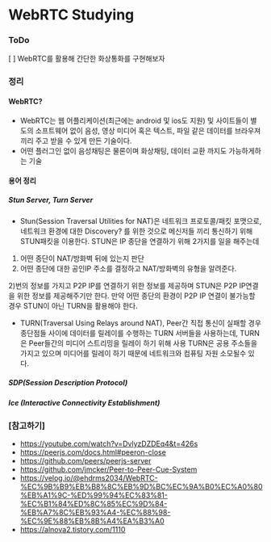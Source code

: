 # WebRTC Studying

### ToDo

[ ] WebRTC를 활용해 간단한 화상통화를 구현해보자

### 정리

#### WebRTC?

- WebRTC는 웹 어플리케이션(최근에는 android 및 ios도 지원) 및 사이트들이 별도의 소프트웨어 없이 음성, 영상 미디어 혹은 텍스트, 파일 같은 데이터를 브라우져끼리 주고 받을 수 있게 만든 기술이다.
- 어떤 플러그인 없이 음성채팅은 물론이며 화상채팅, 데이터 교환 까지도 가능하게하는 기술

#### 용어 정리

##### Stun Server, Turn Server

- Stun(Session Traversal Utilities for NAT)은 네트워크 프로토콜/패킷 포맷으로, 네트워크 환경에 대한 Discovery? 를 위한 것으로
  메신저들 끼리 통신하기 위해 STUN패킷을 이용한다. STUN은 IP 종단을 연결하기 위해 2가지를 일을 해주는데

1. 어떤 종단이 NAT/방화벽 뒤에 있는지 판단
2. 어떤 종단에 대한 공인IP 주소를 결정하고 NAT/방화벽의 유형을 알려준다.

2)번의 정보를 가지고 P2P IP를 연결하기 위한 정보를 제공하며 STUN은 P2P IP연결을 위한 정보를 제공해주기만 한다.
만약 어떤 종단의 환경이 P2P IP 연결이 불가능할 경우 STUN이 아닌 TURN을 활용해야 한다.

- TURN(Traversal Using Relays around NAT), Peer간 직접 통신이 실패할 경우 종단점들 사이에 데이터를 릴레이를 수행하는
  TURN 서버들을 사용하는데, TURN은 Peer들간의 미디어 스트리밍을 릴레이 하기 위해 사용
  TURN은 공용 주소들을 가지고 있으며 미디어를 릴레이 하기 때문에 네트워크와 컴퓨팅 자원 소모될수 있다.

##### SDP(Session Description Protocol)

##### Ice (Interactive Connectivity Establishment)

### [참고하기]

- https://youtube.com/watch?v=DvlyzDZDEq4&t=426s
- https://peerjs.com/docs.html#peeron-close
- https://github.com/peers/peerjs-server
- https://github.com/jmcker/Peer-to-Peer-Cue-System
- https://velog.io/@ehdrms2034/WebRTC-%EC%9B%B9%EB%B8%8C%EB%9D%BC%EC%9A%B0%EC%A0%80%EB%A1%9C-%ED%99%94%EC%83%81-%EC%B1%84%ED%8C%85%EC%9D%84-%EB%A7%8C%EB%93%A4-%EC%88%98-%EC%9E%88%EB%8B%A4%EA%B3%A0
- https://alnova2.tistory.com/1110

